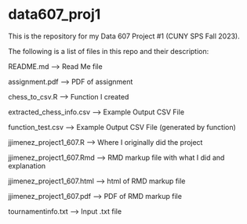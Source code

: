 # data607_proj1

This is the repository for my Data 607 Project #1 (CUNY SPS Fall 2023).



The following is a list of files in this repo and their description:

README.md --> Read Me file

assignment.pdf -->  PDF of assignment

chess_to_csv.R  -->  Function I created

extracted_chess_info.csv  --> Example Output CSV File

function_test.csv  --> Example Output CSV File (generated by function)

jjimenez_project1_607.R --> Where I originally did the project

jjimenez_project1_607.Rmd --> RMD markup file with what I did and explanation 

jjimenez_project1_607.html  -->  html of  RMD markup file

jjimenez_project1_607.pdf  -->  PDF of RMD markup file

tournamentinfo.txt --> Input .txt file
